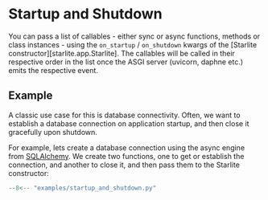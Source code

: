 # Startup and Shutdown

You can pass a list of callables - either sync or async functions, methods or class instances - using the `on_startup`
/ `on_shutdown` kwargs of the [Starlite constructor][starlite.app.Starlite]. The callables will be called in their
respective order in the list once the ASGI server (uvicorn, daphne etc.) emits the respective event.

## Example

A classic use case for this is database connectivity. Often, we want to establish a database connection on application
startup, and then close it gracefully upon shutdown.

For example, lets create a database connection using the async engine from
[SQLAlchemy](https://docs.sqlalchemy.org/en/latest/orm/extensions/asyncio.html). We create two functions, one to get or
establish the connection, and another to close it, and then pass them to the Starlite constructor:

```py title="Startup and Shutdown"
--8<-- "examples/startup_and_shutdown.py"
```
